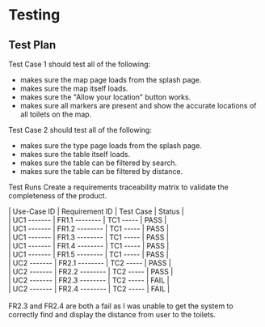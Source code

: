 # Testing

## Test Plan

Test Case 1 should test all of the following: <br>
- makes sure the map page loads from the splash page. <br>
- makes sure the map itself loads. <br>
- makes sure the "Allow your location" button works. <br>
- makes sure all markers are present and show the accurate locations of all toilets on the map. <br>

Test Case 2 should test all of the following: <br>
- makes sure the type page loads from the splash page. <br>
- makes sure the table itself loads. <br>
- makes sure the table can be filtered by search. <br>
- makes sure the table can be filtered by distance. <br>

Test Runs 
Create a requirements traceability matrix to validate the completeness of the product.

| Use-Case ID | Requirement ID | Test Case | Status | <br>
| UC1 ------- | FR1.1 -------- | TC1 ----- | PASS   | <br>
| UC1 ------- | FR1.2 -------- | TC1 ----- | PASS   | <br>
| UC1 ------- | FR1.3 -------- | TC1 ----- | PASS   | <br>
| UC1 ------- | FR1.4 -------- | TC1 ----- | PASS   | <br>
| UC1 ------- | FR1.5 -------- | TC1 ----- | PASS   | <br>
| UC2 ------- | FR2.1 -------- | TC2 ----- | PASS   | <br>
| UC2 ------- | FR2.2 -------- | TC2 ----- | PASS   | <br>
| UC2 ------- | FR2.3 -------- | TC2 ----- | FAIL    | <br>
| UC2 ------- | FR2.4 -------- | TC2 ----- | FAIL    | <br>
<br>
FR2.3 and FR2.4 are both a fail as I was unable to get the system to correctly find and display the distance from user to the toilets.
